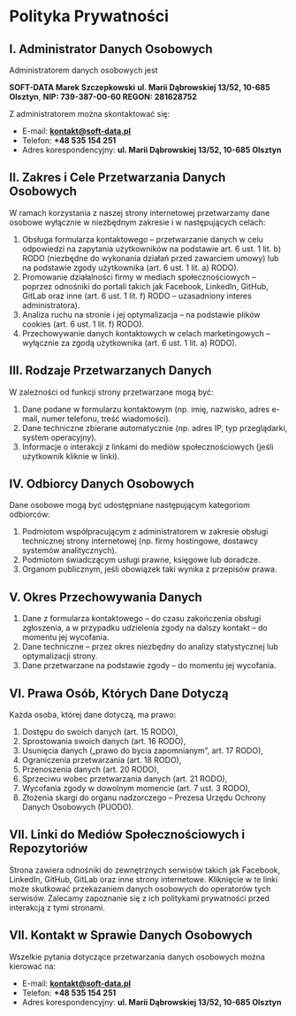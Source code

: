 # Polityka Prywatności

## I. Administrator Danych Osobowych
Administratorem danych osobowych jest 

**SOFT-DATA Marek Szczepkowski** 
**ul. Marii Dąbrowskiej 13/52, 10-685 Olsztyn**, 
**NIP: 739-387-00-60 REGON: 281628752**

Z administratorem można skontaktować się:
- E-mail: **kontakt@soft-data.pl**
- Telefon: **+48 535 154 251**
- Adres korespondencyjny: **ul. Marii Dąbrowskiej 13/52, 10-685 Olsztyn**

## II. Zakres i Cele Przetwarzania Danych Osobowych
W ramach korzystania z naszej strony internetowej przetwarzamy dane osobowe wyłącznie w niezbędnym zakresie i w następujących celach:
1.	Obsługa formularza kontaktowego – przetwarzanie danych w celu odpowiedzi na zapytania użytkowników na podstawie art. 6 ust. 1 lit. b) RODO (niezbędne do wykonania działań przed zawarciem umowy) lub na podstawie zgody użytkownika (art. 6 ust. 1 lit. a) RODO).
2.	Promowanie działalności firmy w mediach społecznościowych – poprzez odnośniki do portali takich jak Facebook, LinkedIn, GitHub, GitLab oraz inne (art. 6 ust. 1 lit. f) RODO – uzasadniony interes administratora).
3.	Analiza ruchu na stronie i jej optymalizacja – na podstawie plików cookies (art. 6 ust. 1 lit. f) RODO).
4.	Przechowywanie danych kontaktowych w celach marketingowych – wyłącznie za zgodą użytkownika (art. 6 ust. 1 lit. a) RODO).

## III. Rodzaje Przetwarzanych Danych
W zależności od funkcji strony przetwarzane mogą być:
1.	Dane podane w formularzu kontaktowym (np. imię, nazwisko, adres e-mail, numer telefonu, treść wiadomości).
2.	Dane techniczne zbierane automatycznie (np. adres IP, typ przeglądarki, system operacyjny).
3.	Informacje o interakcji z linkami do mediów społecznościowych (jeśli użytkownik kliknie w linki).

## IV. Odbiorcy Danych Osobowych
Dane osobowe mogą być udostępniane następującym kategoriom odbiorców:
1.	Podmiotom współpracującym z administratorem w zakresie obsługi technicznej strony internetowej (np. firmy hostingowe, dostawcy systemów analitycznych).
2.	Podmiotom świadczącym usługi prawne, księgowe lub doradcze.
3.	Organom publicznym, jeśli obowiązek taki wynika z przepisów prawa.

## V. Okres Przechowywania Danych
1.	Dane z formularza kontaktowego – do czasu zakończenia obsługi zgłoszenia, a w przypadku udzielenia zgody na dalszy kontakt – do momentu jej wycofania.
2.	Dane techniczne – przez okres niezbędny do analizy statystycznej lub optymalizacji strony.
3.	Dane przetwarzane na podstawie zgody – do momentu jej wycofania.

## VI. Prawa Osób, Których Dane Dotyczą
Każda osoba, której dane dotyczą, ma prawo:
1.	Dostępu do swoich danych (art. 15 RODO),
2.	Sprostowania swoich danych (art. 16 RODO),
3.	Usunięcia danych („prawo do bycia zapomnianym”, art. 17 RODO),
4.	Ograniczenia przetwarzania (art. 18 RODO),
5.	Przenoszenia danych (art. 20 RODO),
6.	Sprzeciwu wobec przetwarzania danych (art. 21 RODO),
7.	Wycofania zgody w dowolnym momencie (art. 7 ust. 3 RODO),
8.	Złożenia skargi do organu nadzorczego – Prezesa Urzędu Ochrony Danych Osobowych (PUODO).

## VII. Linki do Mediów Społecznościowych i Repozytoriów
Strona zawiera odnośniki do zewnętrznych serwisów takich jak Facebook, LinkedIn, GitHub, GitLab oraz inne strony internetowe. 
Kliknięcie w te linki może skutkować przekazaniem danych osobowych do operatorów tych serwisów. 
Zalecamy zapoznanie się z ich politykami prywatności przed interakcją z tymi stronami.

## VII. Kontakt w Sprawie Danych Osobowych
Wszelkie pytania dotyczące przetwarzania danych osobowych można kierować na:
- E-mail: **kontakt@soft-data.pl** 
- Telefon: **+48 535 154 251** 
- Adres korespondencyjny: **ul. Marii Dąbrowskiej 13/52, 10-685 Olsztyn** 

